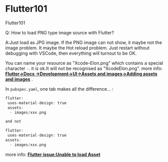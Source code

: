 # Flutter101
Flutter101


Q: How to load PNG type image source with Flutter?

A:Just load as JPG image. If the PNG image can not show, it maybe not the image problem. It maybe the Hot reload problem. Just restart without debugging with VSCode, then everything will turnout to be OK.

   You can name your resource as "Xcode-Elon.png" which contains a special character `-`. it is ok.It will not be recognised as "XcodeElon.png".
   more info:  [**Flutter->Docs ->Development->UI->Assets and images->Adding assets and images**]( https://flutter.io/docs/development/ui/assets-and-images) .


In `pubspec.yaml`, one tab makes all the difference...
:

 ```Objective-C
flutter:
  uses-material-design: true
  assets:
   - images/xxx.png

and not 

flutter:
  uses-material-design: true
assets:
   - images/xxx.png
 ```

more info:
 [**Flutter issue:Unable to load Asset**]( https://github.com/flutter/flutter/issues/11199 ) 

